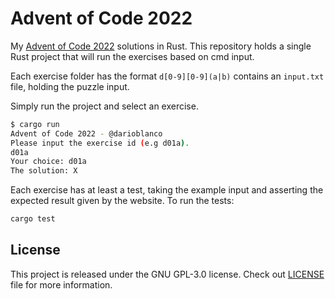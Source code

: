 # Advent of Code 2022

My [Advent of Code 2022](https://adventofcode.com/2022/) solutions in Rust.
This repository holds a single Rust project that will run the exercises based
on cmd input.

Each exercise folder has the format `d[0-9][0-9](a|b)` contains an `input.txt` file,
holding the puzzle input.

Simply run the project and select an exercise.

```sh
$ cargo run
Advent of Code 2022 - @darioblanco
Please input the exercise id (e.g d01a).
d01a
Your choice: d01a
The solution: X
```

Each exercise has at least a test, taking the example input and asserting
the expected result given by the website. To run the tests:

```sh
cargo test
```

## License

This project is released under the GNU GPL-3.0 license.
Check out [LICENSE](./LICENSE) file for more information.
